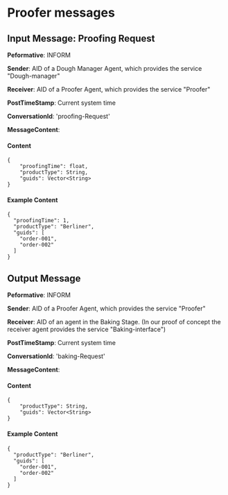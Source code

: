 # Proofer messages

## Input Message: Proofing Request

**Peformative**: INFORM

**Sender**: AID of a Dough Manager Agent, which provides the service "Dough-manager"

**Receiver**: AID of a Proofer Agent, which provides the service "Proofer"

**PostTimeStamp**: Current system time

**ConversationId**: 'proofing-Request'

**MessageContent**:


#### Content

```
{
    "proofingTime": float,
    "productType": String,
    "guids": Vector<String>
}

```

#### Example Content


```
{
  "proofingTime": 1,
  "productType": "Berliner",
  "guids": [
    "order-001",
    "order-002"
  ]
}

```


## Output Message

**Peformative**: INFORM

**Sender**: AID of a Proofer Agent, which provides the service "Proofer"

**Receiver**: AID of an agent in the Baking Stage. (In our proof of concept the receiver agent provides the service "Baking-interface")

**PostTimeStamp**: Current system time

**ConversationId**: 'baking-Request'

**MessageContent**:


#### Content

```
{
    "productType": String,
    "guids": Vector<String>
}
```

#### Example Content

```
{
  "productType": "Berliner",
  "guids": [
    "order-001",
    "order-002"
  ]
}
```

